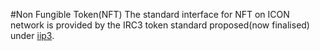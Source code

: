 #Non Fungible Token(NFT)
The standard interface for NFT on ICON network is provided by the IRC3 token standard proposed(now finalised) under [iip3](https://github.com/icon-project/IIPs/blob/master/IIPS/iip-3.md).